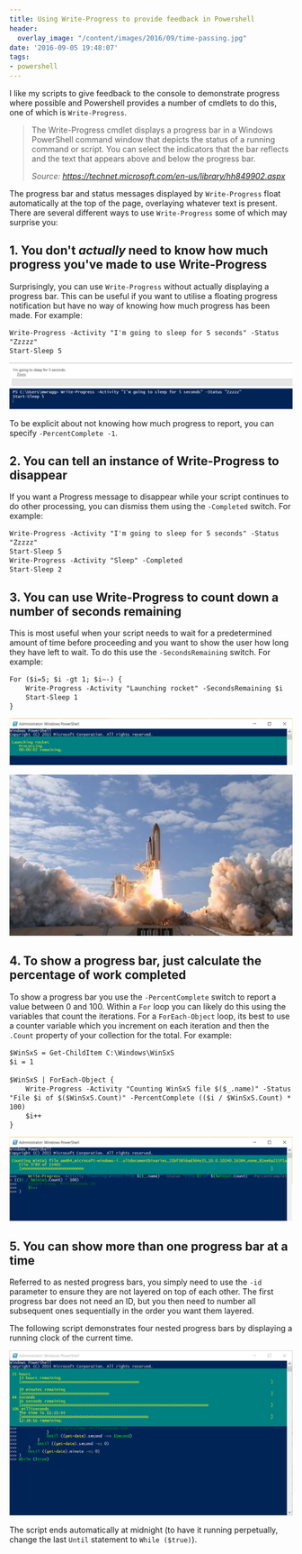 ```yaml
---
title: Using Write-Progress to provide feedback in Powershell
header:
  overlay_image: "/content/images/2016/09/time-passing.jpg"
date: '2016-09-05 19:48:07'
tags:
- powershell
---
```

I like my scripts to give feedback to the console to demonstrate progress where possible and Powershell provides a number of cmdlets to do this, one of which is `Write-Progress`.

> The Write-Progress cmdlet displays a progress bar in a Windows PowerShell command window that depicts the status of a running command or script. You can select the indicators that the bar reflects and the text that appears above and below the progress bar.
>
> *Source: https://technet.microsoft.com/en-us/library/hh849902.aspx*

The progress bar and status messages displayed by `Write-Progress` float automatically at the top of the page, overlaying whatever text is present. There are several different ways to use `Write-Progress` some of which may surprise you:

## 1. You don't *actually* need to know how much progress you've made to use Write-Progress

Surprisingly, you can use `Write-Progress` without actually displaying a progress bar. This can be useful if you want to utilise a floating progress notification but have no way of knowing how much progress has been made. For example:

```language-powershell
Write-Progress -Activity "I'm going to sleep for 5 seconds" -Status "Zzzzz"
Start-Sleep 5
```
![](/content/images/2016/09/write-progress-no-progress.png)

To be explicit about not knowing how much progress to report, you can specify `-PercentComplete -1`.

## 2. You can tell an instance of Write-Progress to disappear

If you want a Progress message to disappear while your script continues to do other processing, you can dismiss them using the `-Completed` switch. For example:

```language-powershell
Write-Progress -Activity "I'm going to sleep for 5 seconds" -Status "Zzzzz"
Start-Sleep 5
Write-Progress -Activity "Sleep" -Completed
Start-Sleep 2
```

## 3. You can use Write-Progress to count down a number of seconds remaining

This is most useful when your script needs to wait for a predetermined amount of time before proceeding and you want to show the user how long they have left to wait. To do this use the `-SecondsRemaining` switch. For example:

```language-powershell
For ($i=5; $i -gt 1; $i–-) {
    Write-Progress -Activity "Launching rocket" -SecondsRemaining $i
    Start-Sleep 1
}
```
![](/content/images/2016/09/write-progress-seconds-countdown.png)

![](/content/images/2016/09/rocket-launch-1.jpg)


## 4. To show a progress bar, just calculate the percentage of work completed

To show a progress bar you use the `-PercentComplete` switch to report a value between 0 and 100. Within a `For` loop you can likely do this using the variables that count the iterations. For a `ForEach-Object` loop, its best to use a counter variable which you increment on each iteration and then the `.Count` property of your collection for the total. For example:

```language-powershell
$WinSxS = Get-ChildItem C:\Windows\WinSxS
$i = 1

$WinSxS | ForEach-Object {
    Write-Progress -Activity "Counting WinSxS file $($_.name)" -Status "File $i of $($WinSxS.Count)" -PercentComplete (($i / $WinSxS.Count) * 100)  
    $i++
}
```
![](/content/images/2016/09/write-progress-bar.png)
## 5. You can show more than one progress bar at a time

Referred to as nested progress bars, you simply need to use the `-id` parameter to ensure they are not layered on top of each other. The first progress bar does not need an ID, but you then need to number all subsequent ones sequentially in the order you want them layered.

The following script demonstrates four nested progress bars by displaying a running clock of the current time.

<script src="https://gist.github.com/markwragg/73addf16504caaf72da1633cdac57e68.js"></script>

![](/content/images/2016/09/watch-timepassing.png)


The script ends automatically at midnight (to have it running perpetually, change the last `Until` statement to `While ($true)`).
